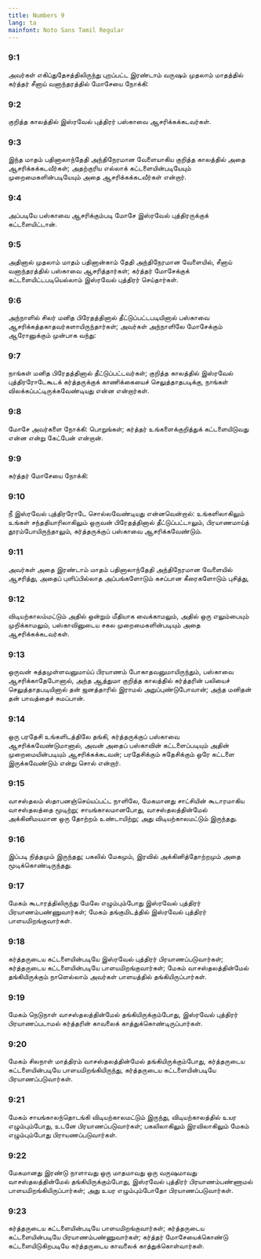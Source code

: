 ```yaml
---
title: Numbers 9
lang: ta
mainfont: Noto Sans Tamil Regular
---
```


###  9:1

அவர்கள் எகிப்துதேசத்திலிருந்து புறப்பட்ட இரண்டாம் வருஷம் முதலாம் மாதத்தில் கர்த்தர் சீனாய் வனாந்தரத்தில் மோசேயை நோக்கி:

###  9:2

குறித்த காலத்தில் இஸ்ரவேல் புத்திரர் பஸ்காவை ஆசரிக்கக்கடவர்கள்.

###  9:3

இந்த மாதம் பதினாலாந்தேதி அந்திநேரமான வேளையாகிய குறித்த காலத்தில் அதை ஆசரிக்கக்கடவீர்கள்; அதற்குரிய எல்லாக் கட்டளையின்படியேயும் முறைமைகளின்படியேயும் அதை ஆசரிக்கக்கடவீர்கள் என்றார்.

###  9:4

அப்படியே பஸ்காவை ஆசரிக்கும்படி மோசே இஸ்ரவேல் புத்திரருக்குக் கட்டளையிட்டான்.

###  9:5

அதினால் முதலாம் மாதம் பதினான்காம் தேதி அந்திநேரமான வேளையில், சீனாய் வனாந்தரத்தில் பஸ்காவை ஆசரித்தார்கள்; கர்த்தர் மோசேக்குக் கட்டளையிட்டபடியெல்லாம் இஸ்ரவேல் புத்திரர் செய்தார்கள்.

###  9:6

அந்நாளில் சிலர் மனித பிரேதத்தினால் தீட்டுப்பட்டபடியினால் பஸ்காவை ஆசரிக்கத்தகாதவர்களாயிருந்தார்கள்; அவர்கள் அந்நாளிலே மோசேக்கும் ஆரோனுக்கும் முன்பாக வந்து:

###  9:7

நாங்கள் மனித பிரேதத்தினால் தீட்டுப்பட்டவர்கள்; குறித்த காலத்தில் இஸ்ரவேல் புத்திரரோடேகூடக் கர்த்தருக்குக் காணிக்கையைச் செலுத்தாதபடிக்கு, நாங்கள் விலக்கப்பட்டிருக்கவேண்டியது என்ன என்றார்கள்.

###  9:8

மோசே அவர்களை நோக்கி: பொறுங்கள்; கர்த்தர் உங்களைக்குறித்துக் கட்டளையிடுவது என்ன என்று கேட்பேன் என்றான்.

###  9:9

கர்த்தர் மோசேயை நோக்கி:

###  9:10

நீ இஸ்ரவேல் புத்திரரோடே சொல்லவேண்டியது என்னவென்றால்: உங்களிலாகிலும் உங்கள் சந்ததியாரிலாகிலும் ஒருவன் பிரேதத்தினால் தீட்டுப்பட்டாலும், பிரயாணமாய்த் தூரம்போயிருந்தாலும், கர்த்தருக்குப் பஸ்காவை ஆசரிக்கவேண்டும்.

###  9:11

அவர்கள் அதை இரண்டாம் மாதம் பதினாலாந்தேதி அந்திநேரமான வேளையில் ஆசரித்து, அதைப் புளிப்பில்லாத அப்பங்களோடும் கசப்பான கீரைகளோடும் புசித்து,

###  9:12

விடியற்காலம்மட்டும் அதில் ஒன்றும் மீதியாக வைக்காமலும், அதில் ஒரு எலும்பையும் முறிக்காமலும், பஸ்காவினுடைய சகல முறைமைகளின்படியும் அதை ஆசரிக்கக்கடவர்கள்.

###  9:13

ஒருவன் சுத்தமுள்ளவனுமாய்ப் பிரயாணம் போகாதவனுமாயிருந்தும், பஸ்காவை ஆசரிக்காதேபோனால், அந்த ஆத்துமா குறித்த காலத்தில் கர்த்தரின் பலியைச் செலுத்தாதபடியினால் தன் ஜனத்தாரில் இராமல் அறுப்புண்டுபோவான்; அந்த மனிதன் தன் பாவத்தைச் சுமப்பான்.

###  9:14

ஒரு பரதேசி உங்களிடத்திலே தங்கி, கர்த்தருக்குப் பஸ்காவை ஆசரிக்கவேண்டுமானால், அவன் அதைப் பஸ்காவின் கட்டளைப்படியும் அதின் முறைமையின்படியும் ஆசரிக்கக்கடவன்; பரதேசிக்கும் சுதேசிக்கும் ஒரே கட்டளை இருக்கவேண்டும் என்று சொல் என்றார்.

###  9:15

வாசஸ்தலம் ஸ்தாபனஞ்செய்யப்பட்ட நாளிலே, மேகமானது சாட்சியின் கூடாரமாகிய வாசஸ்தலத்தை மூடிற்று; சாயங்காலமானபோது, வாசஸ்தலத்தின்மேல் அக்கினிமயமான ஒரு தோற்றம் உண்டாயிற்று; அது விடியற்காலமட்டும் இருந்தது.

###  9:16

இப்படி நித்தமும் இருந்தது; பகலில் மேகமும், இரவில் அக்கினித்தோற்றமும் அதை மூடிக்கொண்டிருந்தது.

###  9:17

மேகம் கூடாரத்திலிருந்து மேலே எழும்பும்போது இஸ்ரவேல் புத்திரர் பிரயாணம்பண்ணுவார்கள்; மேகம் தங்குமிடத்தில் இஸ்ரவேல் புத்திரர் பாளயமிறங்குவார்கள்.

###  9:18

கர்த்தருடைய கட்டளையின்படியே இஸ்ரவேல் புத்திரர் பிரயாணப்படுவார்கள்; கர்த்தருடைய கட்டளையின்படியே பாளயமிறங்குவார்கள்; மேகம் வாசஸ்தலத்தின்மேல் தங்கியிருக்கும் நாளெல்லாம் அவர்கள் பாளயத்தில் தங்கியிருப்பார்கள்.

###  9:19

மேகம் நெடுநாள் வாசஸ்தலத்தின்மேல் தங்கியிருக்கும்போது, இஸ்ரவேல் புத்திரர் பிரயாணப்படாமல் கர்த்தரின் காவலைக் காத்துக்கொண்டிருப்பார்கள்.

###  9:20

மேகம் சிலநாள் மாத்திரம் வாசஸ்தலத்தின்மேல் தங்கியிருக்கும்போது, கர்த்தருடைய கட்டளையின்படியே பாளயமிறங்கியிருந்து, கர்த்தருடைய கட்டளையின்படியே பிரயாணப்படுவார்கள்.

###  9:21

மேகம் சாயங்காலந்தொடங்கி விடியற்காலமட்டும் இருந்து, விடியற்காலத்தில் உயர எழும்பும்போது, உடனே பிரயாணப்படுவார்கள்; பகலிலாகிலும் இரவிலாகிலும் மேகம் எழும்பும்போது பிராயணப்படுவார்கள்.

###  9:22

மேகமானது இரண்டு நாளாவது ஒரு மாதமாவது ஒரு வருஷமாவது வாசஸ்தலத்தின்மேல் தங்கியிருக்கும்போது, இஸ்ரவேல் புத்திரர் பிரயாணம்பண்ணாமல் பாளயமிறங்கியிருப்பார்கள்; அது உயர எழும்பும்போதோ பிரயாணப்படுவார்கள்.

###  9:23

கர்த்தருடைய கட்டளையின்படியே பாளயமிறங்குவார்கள்; கர்த்தருடைய கட்டளையின்படியே பிரயாணம்பண்ணுவார்கள்; கர்த்தர் மோசேயைக்கொண்டு கட்டளையிடுகிறபடியே கர்த்தருடைய காவலைக் காத்துக்கொள்வார்கள்.

